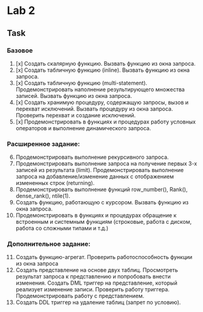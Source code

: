 # Lab 2
## Task
### Базовое
1. [x] Создать скалярную функцию. Вызвать функцию из окна запроса.
2. [x] Создать табличную функцию (inline). Вызвать функцию из окна запроса.
3. [x] Создать табличную функцию (multi-statement). Продемонстрировать
наполнение результирующего множества записей. Вызвать функцию из окна
запроса.
4. [x] Создать хранимую процедуру, содержащую запросы, вызов и перехват
исключений. Вызвать процедуру из окна запроса. Проверить перехват и
создание исключений.
5. [x] Продемонстрировать в функциях и процедурах работу условных операторов
и выполнение динамического запроса.
### Расширенное задание:
6. Продемонстрировать выполнение рекурсивного запроса.
7. Продемонстрировать выполнение запроса на получение первых 3-х записей
из результата (limit). Продемонстрировать выполнение запроса на
добавление/изменение данных с отображением измененных строк
(returning).
8. Продемонстрировать выполнение функций row_number(), Rank(),
dense_rank(), ntile(1).
9. Создать функцию, работающую с курсором. Вызвать функцию из окна
запроса.
10. Продемонстрировать в функциях и процедурах обращение к встроенным и
системным функциям (строковые, работа с диском, работа со сложными
типами и т.д.)
### Дополнительное задание:
11. Создать функцию-агрегат. Проверить работоспособность функции из окна
запроса
12. Создать представление на основе двух таблиц. Просмотреть результат
запроса к представлению и попробовать внести изменения. Создать DML
триггер на представление, который реализует изменение записи. Проверить
работу триггера. Продемонстрировать работу с представлением.
13. Создать DDL триггер на удаление таблиц (запрет по условию).
